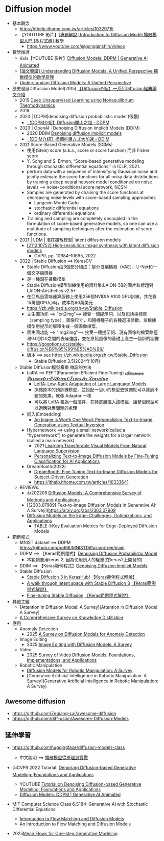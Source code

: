 # Diffusion model
- 基本觀念
  - https://ithelp.ithome.com.tw/articles/10329715
  - 【YOUTUBE 影片】[[專題解說] Introduction to Diffusion Model 擴散模型入門 [附程式碼] 教學](https://www.youtube.com/watch?v=dbQCzrWgLh0)
    - https://www.youtube.com/@gongginshih/videos 
- 數學推導
  - 👍👍【YOUTUBE 影片】[Diffusion Models: DDPM | Generative AI Animated](https://www.youtube.com/watch?v=EhndHhIvWWw)
  - [[論文導讀] Understanding Diffusion Models: A Unified Perspective 擴散模型的數學原理](https://www.youtube.com/watch?v=__NWtPdsfxA)
  - [Understanding Diffusion Models: A Unified Perspective](https://arxiv.org/abs/2208.11970)
- 歷史發展Diffussion Model(2015)  [【Diffusion介紹】一系列Diffusion經典論文介紹](https://www.youtube.com/watch?v=PkBxB6aoOkQ)
  - 2015 [Deep Unsupervised Learning using Nonequilibrium Thermodynamics](https://arxiv.org/abs/1503.03585)
  - 2019
  - 2020 | DDPM|denoising diffusion probabilistic model (很慢)
    - [【DDPM介紹】Diffusion開山之祖 - DDPM](https://www.youtube.com/watch?v=6qR-BapJn-g) 
  - 2020 | OpenAI | Denoising Diffusion Implicit Models (DDIM)
    - 2020 DDIM [Denoising diffusion implicit models](https://arxiv.org/abs/2010.02502)
    - [【DDIM介紹】換個推導方式大加速 - DDIM](https://www.youtube.com/watch?v=swUoNBpHRpY)
  - 2021 Score-Based Generative Models (SGMs)
    - 使用(Stein) score (a.k.a., score or score function)  而非 Fisher score
    - Y. Song and S. Ermon, “Score-based generative modeling through stochastic differential equations,” in ICLR, 2021.
    - perturb data with a sequence of intensifying Gaussian noise and jointly estimate the score functions for all noisy data distributions by training a deep neural network model conditioned on noise levels ==> noise-conditional score network, NCSN
    - Samples are generated by chaining the score functions at decreasing noise levels with score-based sampling approaches
      - Langevin Monte Carlo
      - stochastic differential equations
      - ordinary differential equations 
    - Training and sampling are completely decoupled in the formulation of score-based generative models, so one can use a multitude of sampling techniques after the estimation of score functions. 
  - 2021 | LDM | 潛在擴散模型| latent diffusion models
    - [[2112.10752] High-resolution image synthesis with latent diffusion models](https://arxiv.org/abs/2112.10752)
      - CVPR, pp. 10684–10695, 2022. 
  - 2022 | Stable Diffusion  ==> KerasCV
    - Stable Diffusion由3個部分組成：變分自編碼器（VAE）、U-Net和一個文字編碼器
    - 是一種潛在擴散模型
    - Stable Diffusion模型訓練使用的資料集:LAION-5B的圖片和標題對 LAION-Aesthetics v2 5+
    - 在亞馬遜雲端運算服務上使用256個NVIDIA A100 GPU訓練，共花費15萬個GPU小時，成本為60萬美元
    - https://zh.wikipedia.org/zh-tw/Stable_Diffusion
    - 文生圖功能 ==> "txt2img"==> 接受一個提示詞，以及包括採樣器（sampling type），圖像尺寸，和隨機種子的各種選項參數，並根據模型對提示的解釋生成一個圖像檔案。
    - 圖生圖功能 ==> "img2img"==> 接受一個提示詞、現有圖像的檔案路徑和0.0到1.0之間的去噪強度，並在原始圖像的基礎上產生一個新的圖像
    - https://gooptions.cc/stable-diffusion%E6%95%99%E5%AD%B8/
    - 版本 ==> see https://zh.wikipedia.org/zh-tw/Stable_Diffusion
      - Stable Diffusion 3.5(2024年10月)
  - Stable Diffusion模型權重 微調的方法
    - LoRA ==> PEFT(Parameter-Efficient Fine-Tuning) [𝓐𝔀𝓮𝓼𝓸𝓶𝓮 𝓟𝓪𝓻𝓪𝓶𝓮𝓽𝓮𝓻-𝓔𝓯𝓯𝓲𝓬𝓲𝓮𝓷𝓽 𝓣𝓻𝓪𝓷𝓼𝓯𝓮𝓻 𝓛𝓮𝓪𝓻𝓷𝓲𝓷𝓰](https://github.com/synbol/Awesome-Parameter-Efficient-Transfer-Learning)
      - [LoRA: Low-Rank Adaptation of Large Language Models](https://arxiv.org/abs/2106.09685)
      - 凍結原本的預訓練模型，並搭配一個小的模型去微調就可以達到不錯的效果，就像 Adaptor 一樣
      - 可以將 LoRA 視為一個插件，在特定層插入該模組，讓整個模型可以適應對應問題的處理 
    - 嵌入(Embedding)
      - [An Image is Worth One Word: Personalizing Text-to-Image Generation using Textual Inversion](https://arxiv.org/abs/2208.01618) 
    - Hypernetwork ==> using a small network(called a “hypernetwork") to generate the weights for a larger network (called a main network).
      - 2021 [Learning Transferable Visual Models From Natural Language Supervision](https://arxiv.org/abs/2103.00020v1)
      - [Personalizing Text-to-Image Diffusion Models by Fine-Tuning Classification for AI Applications](https://www.researchgate.net/publication/369476053_Personalizing_Text-to-Image_Diffusion_Models_by_Fine-Tuning_Classification_for_AI_Applications) 
    - DreamBooth(2022)
      - [DreamBooth: Fine Tuning Text-to-Image Diffusion Models for Subject-Driven Generation](https://arxiv.org/abs/2208.12242)
      - https://ithelp.ithome.com.tw/articles/10333641
  - REVIEWs:
    - 👍202209 [Diffusion Models: A Comprehensive Survey of Methods and Applications](https://arxiv.org/abs/2209.00796)
    - [[2303.07909] Text-to-image Diffusion Models in Generative AI: A Survey](https://arxiv.org/abs/2303.07909
    - [Diffusion Models on the Edge: Challenges, Optimizations, and Applications](https://arxiv.org/abs/2504.15298)
      - TABLE II:Key Evaluation Metrics for Edge-Deployed Diffusion Models 
- 範例程式 
  - MNIST dataset  ==> DDPM  https://github.com/bot66/MNISTDiffusion/tree/main
  - DDPM  ==> 【Keras範例程式】[Denoising Diffusion Probabilistic Model](https://keras.io/examples/generative/ddpm/)
    - 本範例要用keras 2, 因為使用別人的權重(在keras2上開發的) 
  - DDIM  ==> 【Keras範例程式】[Denoising Diffusion Implicit Models](https://keras.io/examples/generative/ddim/)
  - Stable Diffusion
    - [Stable Diffusion 3 in KerasHub!](https://keras.io/keras_hub/guides/stable_diffusion_3_in_keras_hub/) [【Keras範例程式解說】](Keras_SD_1.md)
    - [A walk through latent space with Stable Diffusion 3](https://keras.io/examples/generative/random_walks_with_stable_diffusion_3/) [【Keras範例程式解說】](Keras_SD_2.md)
    - [Fine-tuning Stable Diffusion](https://keras.io/examples/generative/finetune_stable_diffusion/) [【Keras範例程式解說】](Keras_SD_3.md)
- 其他主題
  - [Attention in Diffusion Model: A Survey](Attention in Diffusion Model: A Survey)
  - [A Comprehensive Survey on Knowledge Distillation](https://arxiv.org/abs/2503.12067)
- 應用
  - Anomaly Detection
    - 2025 [ A Survey on Diffusion Models for Anomaly Detection](https://arxiv.org/abs/2501.11430)
  - Image Editing
    - 2025 [Image Editing with Diffusion Models: A Survey]() 
  - Video
    - 2025 [Survey of Video Diffusion Models: Foundations, Implementations, and Applications](https://arxiv.org/abs/2504.16081) 
  - Robotic Manipulation
    - [Diffusion Models for Robotic Manipulation: A Survey](https://arxiv.org/abs/2504.08438)
    - [Generative Artificial Intelligence in Robotic Manipulation: A Survey](Generative Artificial Intelligence in Robotic Manipulation: A Survey) 

## Awesome diffusion
- https://github.com/Zeqiang-Lai/awesome-diffusion
- https://github.com/diff-usion/Awesome-Diffusion-Models

## 延伸學習
- https://github.com/huggingface/diffusion-models-class
  - 中文說明 ==> [擴散模型從原理到實戰](https://www.tenlong.com.tw/products/9787115618870?list_name=srh) 
- 👍CVPR 2022 Tutorial: [Denoising Diffusion-based Generative Modeling:|Foundations and Applications](https://cvpr2022-tutorial-diffusion-models.github.io/)
  - YOUTUBE [Tutorial on Denoising Diffusion-based Generative Modeling: Foundations and Applications](https://www.youtube.com/watch?v=cS6JQpEY9cs)
  - [Diffusion Models: DDPM | Generative AI Animated](https://www.youtube.com/watch?v=EhndHhIvWWw)
- MIT Computer Science Class 6.S184: Generative AI with Stochastic Differential Equations
  - [Introduction to Flow Matching and Diffusion Models](https://diffusion.csail.mit.edu/)
  - [An Introduction to Flow Matching and Diffusion Models](https://arxiv.org/abs/2506.02070) 


- 2025[Mean Flows for One-step Generative Modeling](https://arxiv.org/abs/2505.13447)
